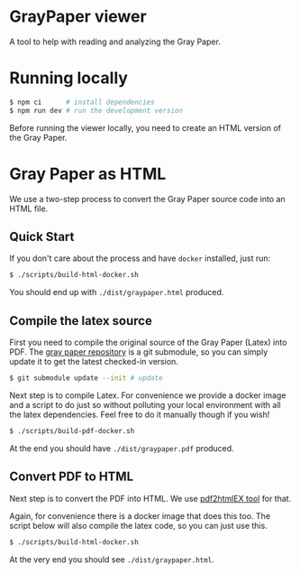 # GrayPaper viewer

A tool to help with reading and analyzing the Gray Paper.

# Running locally

```bash
$ npm ci      # install dependencies
$ npm run dev # run the development version
```

Before running the viewer locally, you need to create an HTML version of the Gray
Paper.

# Gray Paper as HTML

We use a two-step process to convert the Gray Paper source code into an HTML file.

## Quick Start

If you don't care about the process and have `docker` installed, just run:

```bash
$ ./scripts/build-html-docker.sh
```

You should end up with `./dist/graypaper.html` produced.

## Compile the latex source

First you need to compile the original source of the Gray Paper (Latex) into PDF.
The [gray paper repository](https://github.com/gavofyork/graypaper/) is a git submodule,
so you can simply update it to get the latest checked-in version.

```bash
$ git submodule update --init # update 
```

Next step is to compile Latex. For convenience we provide a docker image and a
script to do just so without polluting your local environment with all the latex
dependencies.
Feel free to do it manually though if you wish!

```bash
$ ./scripts/build-pdf-docker.sh
```

At the end you should have `./dist/graypaper.pdf` produced.

## Convert PDF to HTML

Next step is to convert the PDF into HTML. We use [pdf2htmlEX tool](https://pdf2htmlex.github.io/pdf2htmlEX/) for that.

Again, for convenience there is a docker image that does this too. The script below
will also compile the latex code, so you can just use this.

```bash
$ ./scripts/build-html-docker.sh
```

At the very end you should see `./dist/graypaper.html`.
